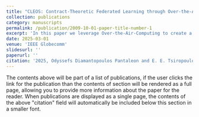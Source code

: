 ```yaml
---
title: "CLEOS: Contract-Theoretic Federated Learning through Over-the-Air-Computation"
collection: publications
category: manuscripts
permalink: /publication/2009-10-01-paper-title-number-1
excerpt: 'In this paper we leverage Over-the-Air-Computing to create a robust Federated learning framework than can be deployed in the real world'
date: 2025-03-01
venue: 'IEEE Globecomm'
slidesurl: ''
paperurl: ''
citation: '2025, Odyssefs Diamantopoulos Pantaleon and E. E. Tsiropoulou, "CLEOS: Contract-Theoretic Federated Learning through Over-the-Air-Computation", IEEE Globecomm 2025, Awaiting Review'
---
```


The contents above will be part of a list of publications, if the user clicks the link for the publication than the contents of section will be rendered as a full page, allowing you to provide more information about the paper for the reader. When publications are displayed as a single page, the contents of the above "citation" field will automatically be included below this section in a smaller font.